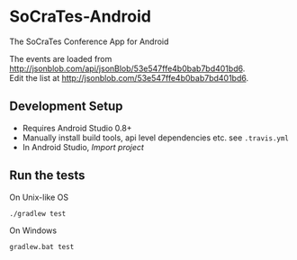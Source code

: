 # SoCraTes-Android

The SoCraTes Conference App for Android

The events are loaded from http://jsonblob.com/api/jsonBlob/53e547ffe4b0bab7bd401bd6.  
Edit the list at http://jsonblob.com/53e547ffe4b0bab7bd401bd6.


## Development Setup

* Requires Android Studio 0.8+
* Manually install build tools, api level dependencies etc. see `.travis.yml`
* In Android Studio, _Import project_


## Run the tests

On Unix-like OS

`./gradlew test`

On Windows

`gradlew.bat test`
